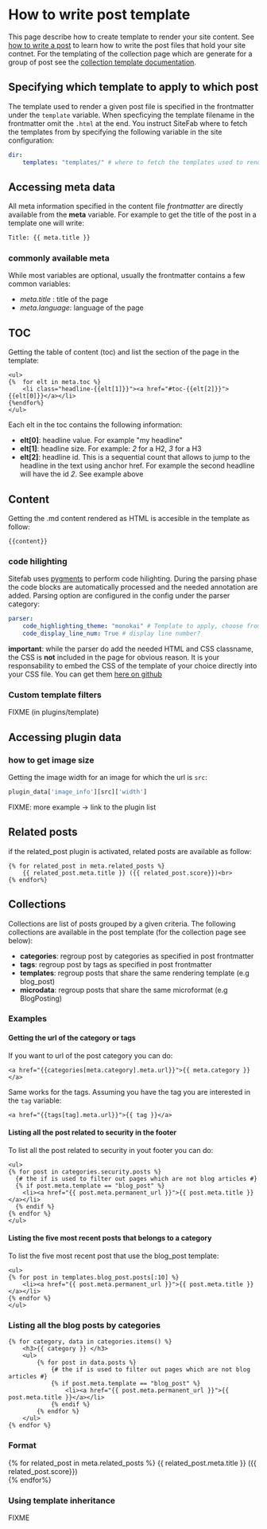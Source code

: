 # How to write post template

This page describe how to create template to render your site content. See [how to write a post](post_content.md) to learn how to write the post files that hold your site contnet.
For the templating of the collection page which are generate for a group of post see the [collection template documentation](collection_template.md).

## Specifying which template to apply to which post

The template used to render a given post file is specified in the frontmatter under the `template` variable. When specficying the template filename in the frontmatter omit the `.html` at the end. You instruct SiteFab where to fetch the templates from by specifying the following variable in the site configuration:

```yaml
dir:
    templates: "templates/" # where to fetch the templates used to render the various posts
```

## Accessing meta data

All meta information specified in the content file *frontmatter* are directly available from the **meta** variable. For example to get the title of the post in a template one will write:

```python
Title: {{ meta.title }}
```

### commonly available meta

While most variables are optional, usually the frontmatter contains a few common variables:
- *meta.title* : title of the page
- *meta.language*: language of the page

## TOC

Getting the table of content (toc) and list the section of the page in the template:

```jinja2
<ul>
{%  for elt in meta.toc %}
    <li class="headline-{{elt[1]}}"><a href="#toc-{{elt[2]}}">{{elt[0]}}</a></li>
{%endfor%}
</ul>
```

Each elt in the toc contains the following information:
- **elt[0]**: headline value. For example "my headline"
- **elt[1]**: headline size. For example: *2* for a H2, *3* for a H3
- **elt[2]**: headline id. This is a sequential count that allows to jump to the headline in the text using
anchor href. For example the second headline will have the id *2*. See example above

## Content

Getting the .md content rendered as HTML is accesible in the template as follow:

```jinja2
{{content}}
```

### code hilighting

Sitefab uses [pygments](http://pygments.org/) to perform code hilighting. During the parsing phase
the code blocks are automatically processed and the needed annotation are added. Parsing option are configured
in the config under the parser category:
```yaml
parser:
    code_highlighting_theme: "monokai" # Template to apply, choose from https://help.farbox.com/pygments.html
    code_display_line_num: True # display line number?
```

**important**: while the parser do add the needed HTML and CSS classname, the CSS is **not** included in the page for obvious reason. It is your responsability to embed the CSS of the template of your choice directly into your CSS file. You can get them [here on github](https://github.com/richleland/pygments-css)

### Custom template filters

FIXME (in plugins/template)


## Accessing plugin data

### how to get image size

Getting the image width for an image for which the url is `src`:
```python
plugin_data['image_info'][src]['width']
```

FIXME: more example -> link to the plugin list


## Related posts
if the related_post plugin is activated, related posts are available as follow:

```jinja2
{% for related_post in meta.related_posts %}
    {{ related_post.meta.title }} ({{ related_post.score}})<br>
{% endfor%}
```

## Collections

Collections are list of posts grouped by a given criteria. The following collections are available in the post template (for the collection page see below):

* **categories**: regroup post by categories as specified in post frontmatter
* **tags**: regroup post by tags as specified in post frontmatter
* **templates**: regroup posts that share the same rendering template (e.g blog_post)
* **microdata**: regroup posts that share the same microformat (e.g BlogPosting)

### Examples

#### Getting the url of the category or tags

If you want to url of the post category you can do:

```jinja2
<a href="{{categories[meta.category].meta.url}}">{{ meta.category }}</a>
```

Same works for the tags. Assuming you have the tag you are interested in the `tag` variable:

```jinja2
<a href="{{tags[tag].meta.url}}">{{ tag }}</a>
```


#### Listing all the post related to security in the footer

To list all the post related to security in yout footer you can do:

```jinja2
<ul>
{% for post in categories.security.posts %}
  {# the if is used to filter out pages which are not blog articles #}
  {% if post.meta.template == "blog_post" %}
    <li><a href="{{ post.meta.permanent_url }}">{{ post.meta.title }}</a></li>
  {% endif %}
{% endfor %}
</ul>
```

#### Listing the five most recent posts that belongs to a category

To list the five most recent post that use the blog_post template:

```jinja2
<ul>
{% for post in templates.blog_post.posts[:10] %}
    <li><a href="{{ post.meta.permanent_url }}">{{ post.meta.title }}</a></li>
{% endfor %}
</ul>
```

### Listing all the blog posts by categories

```jinga2
{% for category, data in categories.items() %}
    <h3>{{ category }} </h3>
    <ul>
        {% for post in data.posts %}
            {# the if is used to filter out pages which are not blog articles #}
            {% if post.meta.template == "blog_post" %}
                <li><a href="{{ post.meta.permanent_url }}">{{ post.meta.title }}</a></li>
            {% endif %}
        {% endfor %}
    </ul>
{% endfor %}
```

### Format




{% for related_post in meta.related_posts %}
    {{ related_post.meta.title }} ({{ related_post.score}})<br>
{% endfor%}

### Using template inheritance

FIXME